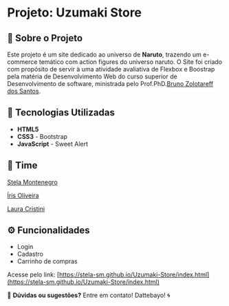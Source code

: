 # Projeto: Uzumaki Store


## 📌 Sobre o Projeto
Este projeto é um site dedicado ao universo de **Naruto**, trazendo um e-commerce temático com action figures do universo naruto.
O Site foi criado com propósito de servir à uma atividade avaliativa de Flexbox e Boostrap pela matéria de Desenvolvimento Web do curso superior de Desenvolvimento de software, ministrada pelo Prof.PhD.[Bruno Zolotareff dos Santos](https://github.com/bzsantos).

## 🚀 Tecnologias Utilizadas
- **HTML5**
- **CSS3** - Bootstrap
- **JavaScript** - Sweet Alert

## 🤝 Time
[Stela Montenegro](https://github.com/stela-sm)

[Íris Oliveira](https://github.com/iris-oli)  

[Laura Cristini](https://github.com/Laura677) 

## ⚙️ Funcionalidades
- Login
- Cadastro
- Carrinho de compras
  
Acesse pelo link: [https://stela-sm.github.io/Uzumaki-Store/index.html](https://stela-sm.github.io/Uzumaki-Store/index.html)

💬 **Dúvidas ou sugestões?** Entre em contato! Dattebayo! 🌀

